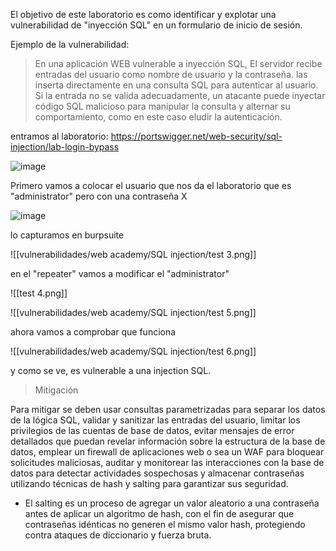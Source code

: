 El objetivo de este laboratorio es como identificar y explotar una vulnerabilidad de "inyección SQL" en un formulario de inicio de sesión. 

Ejemplo de la vulnerabilidad: 

> En una aplicación WEB vulnerable a inyección SQL, El servidor recibe entradas del usuario como nombre de usuario y la contraseña. las inserta directamente en una consulta SQL para autenticar al usuario. Si la entrada no se valida adecuadamente, un atacante puede inyectar código SQL malicioso para manipular la consulta y alternar su comportamiento, como en este caso eludir la autenticación. 


entramos al laboratorio: https://portswigger.net/web-security/sql-injection/lab-login-bypass

![image](https://github.com/user-attachments/assets/5e8fe8a1-9d00-4748-88ae-024bddaf1501)

Primero vamos a colocar el usuario que nos da el laboratorio que es "administrator" pero con una contraseña X

![image](https://github.com/user-attachments/assets/6a7a507f-c24d-42c4-87a9-b89a10ea64ee)

lo capturamos en burpsuite 

![[vulnerabilidades/web academy/SQL injection/test 3.png]]

en el "repeater" vamos a modificar el "administrator" 

![[test 4.png]]

![[vulnerabilidades/web academy/SQL injection/test 5.png]]

ahora vamos a comprobar que funciona 

![[vulnerabilidades/web academy/SQL injection/test 6.png]]

y como se ve, es vulnerable a una injection SQL. 

> Mitigación 

Para mitigar se deben usar consultas parametrizadas para separar los datos de la lógica SQL, validar y sanitizar las entradas del usuario, limitar los privilegios de las cuentas de base de datos, evitar mensajes de error detallados que puedan revelar información sobre la estructura de la base de datos, emplear un firewall de aplicaciones web o sea un WAF para bloquear solicitudes maliciosas, auditar y monitorear las interacciones con la base de datos para detectar actividades sospechosas y almacenar contraseñas utilizando técnicas de hash y salting para garantizar sus seguridad. 

- El salting es un proceso de agregar un valor aleatorio a una contraseña antes de aplicar un algoritmo de hash, con el fin de asegurar que contraseñas idénticas no generen el mismo valor hash, protegiendo contra ataques de diccionario y fuerza bruta. 
